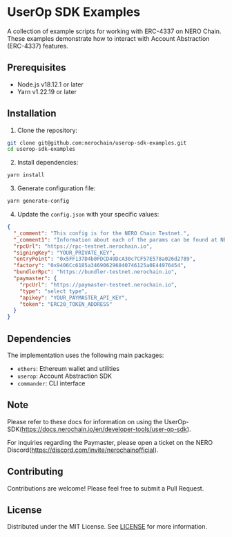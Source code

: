 # UserOp SDK Examples

A collection of example scripts for working with ERC-4337 on NERO Chain. These examples demonstrate how to interact with Account Abstraction (ERC-4337) features.

## Prerequisites

- Node.js v18.12.1 or later
- Yarn v1.22.19 or later

## Installation

1. Clone the repository:

```bash
git clone git@github.com:nerochain/userop-sdk-examples.git
cd userop-sdk-examples
```

2. Install dependencies:

```bash
yarn install
```

3. Generate configuration file:

```bash
yarn generate-config
```

4. Update the `config.json` with your specific values:

```json
{
  "_comment": "This config is for the NERO Chain Testnet.",
  "_comment1": "Information about each of the params can be found at NERO Docs(https://docs.nerochain.io/en/developer-tools/accessEntryPoint).",
  "rpcUrl": "https://rpc-testnet.nerochain.io",
  "signingKey": "YOUR_PRIVATE_KEY",
  "entryPoint": "0x5FF137D4b0FDCD49DcA30c7CF57E578a026d2789",
  "factory": "0x9406Cc6185a346906296840746125a0E44976454",
  "bundlerRpc": "https://bundler-testnet.nerochain.io",
  "paymaster": {
    "rpcUrl": "https://paymaster-testnet.nerochain.io",
    "type": "select type",
    "apikey": "YOUR_PAYMASTER_API_KEY",
    "token": "ERC20_TOKEN_ADDRESS"
  }
}
```

## Dependencies

The implementation uses the following main packages:

- `ethers`: Ethereum wallet and utilities
- `userop`: Account Abstraction SDK
- `commander`: CLI interface

## Note
Please refer to these docs for information on using the UserOp-SDK(https://docs.nerochain.io/en/developer-tools/user-op-sdk).

For inquiries regarding the Paymaster, please open a ticket on the NERO Discord(https://discord.com/invite/nerochainofficial).


## Contributing

Contributions are welcome! Please feel free to submit a Pull Request.

## License

Distributed under the MIT License. See [LICENSE](./LICENSE) for more information.
